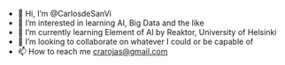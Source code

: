 - 👋 Hi, I’m @CarlosdeSanVi
- 👀 I’m interested in learning AI, Big Data and the like
- 🌱 I’m currently learning Element of AI by Reaktor, University of Helsinki
- 💞️ I’m looking to collaborate on whatever I could or be capable of
- 📫 How to reach me crarojas@gmail.com

<!---
CarlosdeSanVi/CarlosdeSanVi is a ✨ special ✨ repository because its `README.md` (this file) appears on your GitHub profile.
You can click the Preview link to take a look at your changes.
--->
